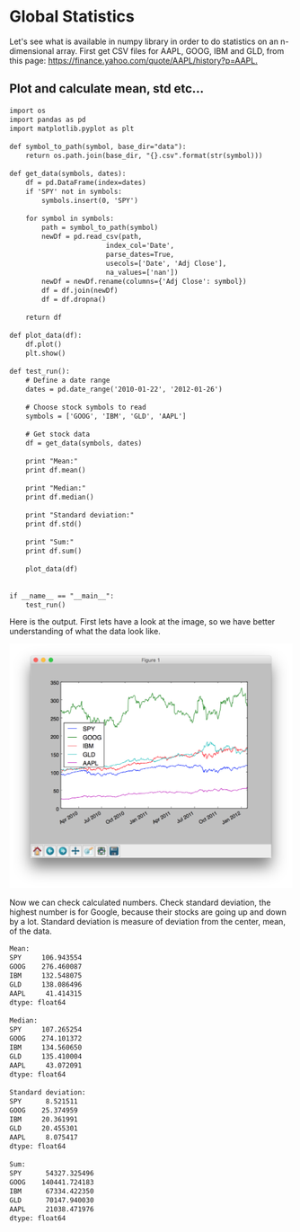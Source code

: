 # Global Statistics

Let's see what is available in numpy library in order to do statistics on an n-dimensional array. First get CSV files for AAPL, GOOG, IBM and GLD, from this page: [https://finance.yahoo.com/quote/AAPL/history?p=AAPL. ](https://finance.yahoo.com/quote/AAPL/history?p=AAPL)

## Plot and calculate mean, std etc...

```
import os
import pandas as pd
import matplotlib.pyplot as plt

def symbol_to_path(symbol, base_dir="data"):
    return os.path.join(base_dir, "{}.csv".format(str(symbol)))

def get_data(symbols, dates):
    df = pd.DataFrame(index=dates)
    if 'SPY' not in symbols:
        symbols.insert(0, 'SPY')

    for symbol in symbols:
        path = symbol_to_path(symbol)
        newDf = pd.read_csv(path,
                        index_col='Date',
                        parse_dates=True,
                        usecols=['Date', 'Adj Close'],
                        na_values=['nan'])
        newDf = newDf.rename(columns={'Adj Close': symbol})
        df = df.join(newDf)
        df = df.dropna()

    return df

def plot_data(df):
    df.plot()
    plt.show()

def test_run():
    # Define a date range
    dates = pd.date_range('2010-01-22', '2012-01-26')

    # Choose stock symbols to read
    symbols = ['GOOG', 'IBM', 'GLD', 'AAPL']

    # Get stock data
    df = get_data(symbols, dates)

    print "Mean:"
    print df.mean()

    print "Median:"
    print df.median()

    print "Standard deviation:"
    print df.std()

    print "Sum:"
    print df.sum()

    plot_data(df)


if __name__ == "__main__":
    test_run()
```

Here is the output. First lets have a look at the image, so we have better understanding of what the data look like.

![](/assets/glob_stats_chart1.png)

Now we can check calculated numbers. Check standard deviation, the highest number is for Google, because their stocks are going up and down by a lot. Standard deviation is measure of deviation from the center, mean, of the data.

```
Mean:
SPY     106.943554
GOOG    276.460087
IBM     132.548075
GLD     138.086496
AAPL     41.414315
dtype: float64

Median:
SPY     107.265254
GOOG    274.101372
IBM     134.560650
GLD     135.410004
AAPL     43.072091
dtype: float64

Standard deviation:
SPY      8.521511
GOOG    25.374959
IBM     20.361991
GLD     20.455301
AAPL     8.075417
dtype: float64

Sum:
SPY      54327.325496
GOOG    140441.724183
IBM      67334.422350
GLD      70147.940030
AAPL     21038.471976
dtype: float64
```



